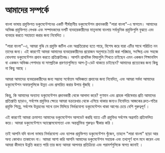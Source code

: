 # আমাদের সম্পর্কে

বাংলা ভাষায় প্রযুক্তিগত ডকুমেন্টেশনের একটি শীর্ষস্থানীয় ডকুমেন্টেশন প্রদানকারী "লারা বাংলা"-এ স্বাগতম। আমাদের অভিজ্ঞ প্রযুক্তিগত লেখক এবং সম্পাদকদের দলটি ব্যবহারকারীদের মাতৃভাষা বাংলায় সর্বাধুনিক প্রযুক্তিগুলি বুঝতে এবং ব্যবহার করতে সহায়তা করার জন্য নিবেদিত ।
\
\
"লারা বাংলা"-এ, আমরা বুঝি যে প্রযুক্তি জটিল এবং অপ্রতিরোধ্য হতে পারে, বিশেষ করে যারা এটির সাথে পরিচিত নন তাদের জন্য। এই কারণেই আমরা আমাদের ব্যবহারকারীদের প্রয়োজন অনুসারে তৈরি করা পরিষ্কার, সংক্ষিপ্ত এবং সহজে বোধগম্য ডকুমেন্টেশন প্রদান করতে প্রতিশ্রুতিবদ্ধ। আপনি প্রাথমিক বিষয়গুলি শিখতে চাইছেন এমন একজন শিক্ষানবিস বা একজন অভিজ্ঞ পেশাদার যা সাম্প্রতিক প্রবণতাগুলিতে আপ-টু-ডেট থাকতে চাইছেন? আমাদের প্রত্যেকের জন্য কিছু না কিছু আছে ।
\
\
আমরা আমাদের ব্যবহারকারীদের জন্য সম্ভাব্য সর্বোত্তম অভিজ্ঞতা প্রদানের জন্য নিবেদিত, এবং আমরা সর্বদা আমাদের ডকুমেন্টেশন অফারগুলিকে উন্নত এবং প্রসারিত করার উপায় খুঁজছি ।
\
\
কিন্তু, কি আমাদের অন্যান্য ডকুমেন্টেশন প্রদানকারী থেকে আলাদা করে? গুণমান এবং গ্রাহক পরিষেবার প্রতি আমাদের প্রতিশ্রুতি ছাড়াও, সর্বশেষ প্রযুক্তির ক্ষেত্রে আমরা বক্ররেখার থেকে এগিয়ে থাকার জন্যও নিবেদিত৷ আজকের দ্রুত-গতির প্রযুক্তি শিল্পে, সর্বশেষ উন্নয়নের সাথে তাল মিলিয়ে নির্ভরযোগ্য ডকুমেন্টেশন থাকা আগের চেয়ে বেশি গুরুত্বপূর্ণ ।
\
\
এই কারণেই আমরা ক্রমাগত আমাদের ডকুমেন্টেশন আপডেট করছি যাতে এটি প্রযুক্তির সর্বশেষ অগ্রগতি প্রতিফলিত করে। আমরা ডকুমেন্টেশনে অ্যাক্সেসযোগ্যতা এবং অন্তর্ভুক্তির গুরুত্বও স্বীকার করি ।
\
\
তাই আপনি যদি বাংলা ভাষায় নির্ভরযোগ্য এবং ব্যাপক প্রযুক্তিগত ডকুমেন্টেশন খুঁজেন, তাহলে "লারা বাংলা" ছাড়া আর অন্য কোথাও তাকাবেন না। আমরা আশা করি আপনি আমাদের ডকুমেন্টেশন সহায়ক এবং তথ্যপূর্ণ বলে মনে করেন এবং আমরা কীভাবে উন্নতি করতে পারি তার জন্য আমরা আপনার প্রতিক্রিয়া এবং পরামর্শগুলিকে স্বাগত জানাই ।
